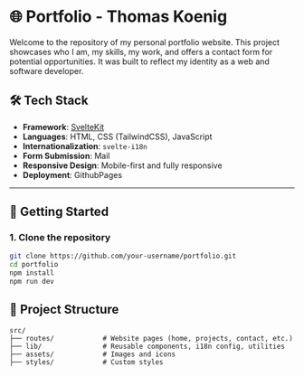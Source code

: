 # 🌐 Portfolio - Thomas Koenig

Welcome to the repository of my personal portfolio website. This project showcases who I am, my skills, my work, and offers a contact form for potential opportunities. It was built to reflect my identity as a web and software developer.

## 🛠️ Tech Stack

- **Framework**: [SvelteKit](https://kit.svelte.dev/)
- **Languages**: HTML, CSS (TailwindCSS), JavaScript
- **Internationalization**: `svelte-i18n`
- **Form Submission**: Mail
- **Responsive Design**: Mobile-first and fully responsive
- **Deployment**: GithubPages

---

## 🚀 Getting Started

### 1. Clone the repository

```bash
git clone https://github.com/your-username/portfolio.git
cd portfolio
npm install
npm run dev
```

## 📁 Project Structure
```
src/
├── routes/            # Website pages (home, projects, contact, etc.)
├── lib/               # Reusable components, i18n config, utilities
├── assets/            # Images and icons
├── styles/            # Custom styles
```

